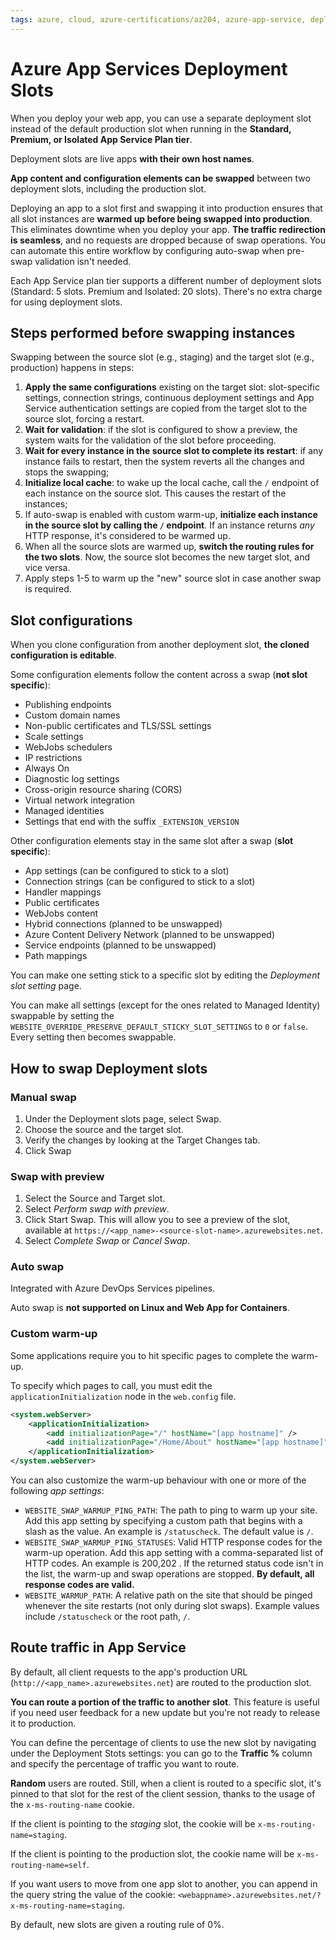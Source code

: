 ```yaml
---
tags: azure, cloud, azure-certifications/az204, azure-app-service, deployment-slots
---
```


# Azure App Services Deployment Slots

When you deploy your web app, you can use a separate deployment slot instead of the default production slot when running in the **Standard, Premium, or Isolated App Service Plan tier**.

Deployment slots are live apps **with their own host names**.

**App content and configuration elements can be swapped** between two deployment slots, including the production slot.

Deploying an app to a slot first and swapping it into production ensures that all slot instances are **warmed up before being swapped into production**. This eliminates downtime when you deploy your app. **The traffic redirection is seamless**, and no requests are dropped because of swap operations. You can automate this entire workflow by configuring auto-swap when pre-swap validation isn't needed.

Each App Service plan tier supports a different number of deployment slots (Standard: 5 slots. Premium and Isolated: 20 slots). There's no extra charge for using deployment slots.

## Steps performed before swapping instances

Swapping between the source slot (e.g., staging) and the target slot (e.g., production) happens in steps:

1. **Apply the same configurations** existing on the target slot: slot-specific settings, connection strings, continuous deployment settings and App Service authentication settings are copied from the target slot to the source slot, forcing a restart.
2. **Wait for validation**: if the slot is configured to show a preview, the system waits for the validation of the slot before proceeding.
3. **Wait for every instance in the source slot to complete its restart**: if any instance fails to restart, then the system reverts all the changes and stops the swapping;
4. **Initialize local cache**: to wake up the local cache, call the `/` endpoint of each instance on the source slot. This causes the restart of the instances;
5. If auto-swap is enabled with custom warm-up, **initialize each instance in the source slot by calling the `/` endpoint**. If an instance returns *any* HTTP response, it's considered to be warmed up.
6. When all the source slots are warmed up, **switch the routing rules for the two slots**. Now, the source slot becomes the new target slot, and vice versa.
7. Apply steps 1-5 to warm up the "new" source slot in case another swap is required.

## Slot configurations

When you clone configuration from another deployment slot, **the cloned configuration is editable**.

Some configuration elements follow the content across a swap (**not slot specific**):

- Publishing endpoints
- Custom domain names
- Non-public certificates and TLS/SSL settings
- Scale settings
- WebJobs schedulers
- IP restrictions
- Always On
- Diagnostic log settings
- Cross-origin resource sharing (CORS)
- Virtual network integration
- Managed identities
- Settings that end with the suffix `_EXTENSION_VERSION`

Other configuration elements stay in the same slot after a swap (**slot specific**):

- App settings (can be configured to stick to a slot)
- Connection strings (can be configured to stick to a slot)
- Handler mappings
- Public certificates
- WebJobs content
- Hybrid connections (planned to be unswapped)
- Azure Content Delivery Network (planned to be unswapped)
- Service endpoints (planned to be unswapped)
- Path mappings

You can make one setting stick to a specific slot by editing the *Deployment slot setting* page.

You can make all settings (except for the ones related to Managed Identity) swappable by setting the `WEBSITE_OVERRIDE_PRESERVE_DEFAULT_STICKY_SLOT_SETTINGS` to `0` or `false`. Every setting then becomes swappable.

## How to swap Deployment slots

### Manual swap

1. Under the Deployment slots page, select Swap.
2. Choose the source and the target slot.
3. Verify the changes by looking at the Target Changes tab.
4. Click Swap

### Swap with preview

1. Select the Source and Target slot.
2. Select *Perform swap with preview*.
3. Click Start Swap. This will allow you to see a preview of the slot, available at `https://<app_name>-<source-slot-name>.azurewebsites.net`.
4. Select *Complete Swap* or *Cancel Swap*.

### Auto swap

Integrated with Azure DevOps Services pipelines.

Auto swap is **not supported on Linux and Web App for Containers**.

### Custom warm-up

Some applications require you to hit specific pages to complete the warm-up.

To specify which pages to call, you must edit the `applicationInitialization` node in the `web.config` file.

```xml
<system.webServer>
    <applicationInitialization>
        <add initializationPage="/" hostName="[app hostname]" />
        <add initializationPage="/Home/About" hostName="[app hostname]" />
    </applicationInitialization>
</system.webServer>
```

You can also customize the warm-up behaviour with one or more of the following *app settings*:

- `WEBSITE_SWAP_WARMUP_PING_PATH`: The path to ping to warm up your site. Add this app setting by specifying a custom path that begins with a slash as the value. An example is `/statuscheck`. The default value is `/`.
- `WEBSITE_SWAP_WARMUP_PING_STATUSES`: Valid HTTP response codes for the warm-up operation. Add this app setting with a comma-separated list of HTTP codes. An example is 200,202 . If the returned status code isn't in the list, the warm-up and swap operations are stopped. **By default, all response codes are valid.**
- `WEBSITE_WARMUP_PATH`: A relative path on the site that should be pinged whenever the site restarts (not only during slot swaps). Example values include `/statuscheck` or the root path, `/`.

## Route traffic in App Service

By default, all client requests to the app's production URL (`http://<app_name>.azurewebsites.net`) are routed to the production slot.

**You can route a portion of the traffic to another slot**. This feature is useful if you need user feedback for a new update but you're not ready to release it to production.

You can define the percentage of clients to use the new slot by navigating under the Deployment Stots settings: you can go to the **Traffic %** column and specify the percentage of traffic you want to route.

**Random** users are routed. Still, when a client is routed to a specific slot, it's pinned to that slot for the rest of the client session, thanks to the usage of the `x-ms-routing-name` cookie.

If the client is pointing to the *staging* slot, the cookie will be `x-ms-routing-name=staging`.

If the client is pointing to the production slot, the cookie name will be `x-ms-routing-name=self`.

If you want users to move from one app slot to another, you can append in the query string the value of the cookie: `<webappname>.azurewebsites.net/?x-ms-routing-name=staging`.

By default, new slots are given a routing rule of 0%.
